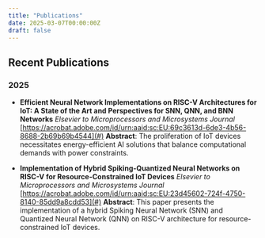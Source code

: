```yaml
---
title: "Publications"
date: 2025-03-07T00:00:00Z
draft: false
---
```


## Recent Publications

### 2025
- **Efficient Neural Network Implementations on RISC-V Architectures for IoT: A State of the Art and Perspectives for SNN, QNN, and BNN Networks**
  *Elsevier to Microprocessors and Microsystems Journal*
  [https://acrobat.adobe.com/id/urn:aaid:sc:EU:69c3613d-6de3-4b56-8688-2b69b69b4544](#)
  **Abstract**: The proliferation of IoT devices necessitates energy-efficient AI solutions that balance computational demands with power constraints.

- **Implementation of Hybrid Spiking-Quantized Neural Networks on RISC-V for Resource-Constrained IoT Devices**
  *Elsevier to Microprocessors and Microsystems Journal*
  [https://acrobat.adobe.com/id/urn:aaid:sc:EU:23d45602-724f-4750-8140-85dd9a8cdd53](#)
  **Abstract**: This paper presents the implementation of a hybrid Spiking Neural Network (SNN) and Quantized Neural Network (QNN) on RISC-V architecture for resource-constrained IoT devices.
